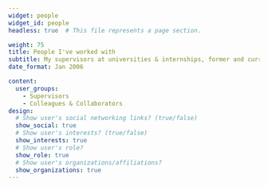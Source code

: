 ```yaml
---
widget: people
widget_id: people
headless: true  # This file represents a page section.

weight: 75
title: People I've worked with
subtitle: My supervisors at universities & internships, former and current colleagues and collaborators
date_format: Jan 2006

content:
  user_groups:
    - Supervisors
    - Colleagues & Collaborators
design:
  # Show user's social networking links? (true/false)
  show_social: true
  # Show user's interests? (true/false)
  show_interests: true
  # Show user's role?
  show_role: true
  # Show user's organizations/affiliations?
  show_organizations: true
---
```

